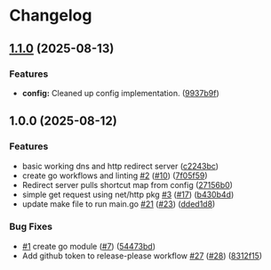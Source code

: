 # Changelog

## [1.1.0](https://github.com/moha1747/go-shorty/compare/v1.0.0...v1.1.0) (2025-08-13)


### Features

* **config:** Cleaned up config implementation. ([9937b9f](https://github.com/moha1747/go-shorty/commit/9937b9f7109791548110a5ed4f28201fa2e2e2cd))

## 1.0.0 (2025-08-12)


### Features

* basic working dns and http redirect server ([c2243bc](https://github.com/moha1747/go-shorty/commit/c2243bc81c4ad17f43def3ec54b47abc956c558b))
* create go workflows and linting [#2](https://github.com/moha1747/go-shorty/issues/2) ([#10](https://github.com/moha1747/go-shorty/issues/10)) ([7f05f59](https://github.com/moha1747/go-shorty/commit/7f05f59cf33345b197573a9ab19b03c4fd3b4555))
* Redirect server pulls shortcut map from config ([27156b0](https://github.com/moha1747/go-shorty/commit/27156b0cfa7340fe5887996327d08219d692b73a))
* simple get request using net/http pkg [#3](https://github.com/moha1747/go-shorty/issues/3) ([#17](https://github.com/moha1747/go-shorty/issues/17)) ([b430b4d](https://github.com/moha1747/go-shorty/commit/b430b4d123caba41f71b51b32fbceb2cc463a07d))
* update make file to run main.go [#21](https://github.com/moha1747/go-shorty/issues/21) ([#23](https://github.com/moha1747/go-shorty/issues/23)) ([dded1d8](https://github.com/moha1747/go-shorty/commit/dded1d8cf1c9c8c41007b68fa79fb44950820df9))


### Bug Fixes

* [#1](https://github.com/moha1747/go-shorty/issues/1) create go module ([#7](https://github.com/moha1747/go-shorty/issues/7)) ([54473bd](https://github.com/moha1747/go-shorty/commit/54473bdbc6c281cfa8e39e24d4e2b4fea43688d4))
* Add github token to release-please workflow [#27](https://github.com/moha1747/go-shorty/issues/27) ([#28](https://github.com/moha1747/go-shorty/issues/28)) ([8312f15](https://github.com/moha1747/go-shorty/commit/8312f15daf99e5832469d452825fbe85c06fbc1c))
